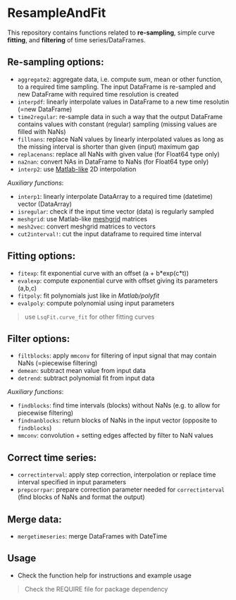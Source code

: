 ResampleAndFit
============
This repository contains functions related to **re-sampling**, simple curve **fitting**, and **filtering** of time series/DataFrames.  

## Re-sampling options:
* `aggregate2`: aggregate data, i.e. compute sum, mean or other function, to a required time sampling. The input DataFrame is re-sampled and new DataFrame with required time resolution is created  
* `interpdf`: linearly interpolate values in DataFrame to a new time resolutin (=new DataFrame)
* `time2regular`: re-sample data in such a way that the output DataFrame contains values with constant (regular) sampling (missing values are filled with NaNs)  
* `fillnans`: replace NaN values by linearly interpolated values as long as the missing interval is shorter than given (input) maximum gap
* `replacenans`: replace all NaNs with given value (for Float64 type only)
* `na2nan`: convert NAs in DataFrame to NaNs (for Float64 type only)
* `interp2`: use [Matlab-like](https://www.mathworks.com/help/matlab/ref/interp2.html) 2D interpolation

_Auxiliary functions_:  
* `interp1`: linearly interpolate DataArray to a required time (datetime) vector (DataArray)
* `isregular`: check if the input time vector (data) is regularly sampled
* `meshgrid`: use Matlab-like [meshgrid](https://www.mathworks.com/help/matlab/ref/meshgrid.html) matrices
* `mesh2vec`: convert meshgrid matrices to vectors
* `cut2interval!`: cut the input dataframe to required time interval 

## Fitting options:
* `fitexp`: fit exponential curve with an offset (a + b\*exp(c\*t))
* `evalexp`: compute exponential curve with offset giving its parameters (a,b,c)
* `fitpoly`: fit polynomials just like in _Matlab/polyfit_
* `evalpoly`: compute polynomial using input parameters
> use `LsqFit.curve_fit` for other fitting curves

## Filter options:
* `filtblocks`: apply `mmconv` for filtering of input signal that may contain NaNs (=piecewise filtering)
* `demean`: subtract mean value from input data
* `detrend`: subtract polynomial fit from input data

_Auxiliary functions_:  
* `findblocks`: find time intervals (blocks) without NaNs (e.g. to allow for piecewise filtering)
* `findnanblocks`: return blocks of NaNs in the input vector (opposite to `findblocks`)
* `mmconv`: convolution + setting edges affected by filter to NaN values

## Correct time series:
* `correctinterval`: apply step correction, interpolation or replace time interval specified in input parameters
* `prepcorrpar`: prepare correction parameter needed for `correctinterval` (find blocks of NaNs and format the output)

## Merge data:
* `mergetimeseries`: merge DataFrames with DateTime

## Usage
* Check the function help for instructions and example usage

> Check the REQUIRE file for package dependency
